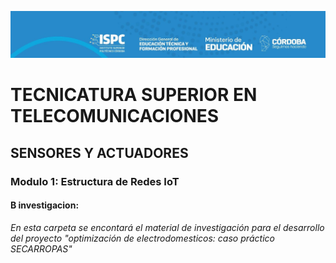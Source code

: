 ![atl text](../E%20assets/Prueba%20ISPC%20portada%202024.jpg)

# TECNICATURA SUPERIOR EN TELECOMUNICACIONES  

## SENSORES Y ACTUADORES  

### Modulo 1: Estructura de Redes IoT 

#### **B investigacion**:  

*En esta carpeta se encontará el material de investigación para el desarrollo del proyecto "optimización de electrodomesticos: caso práctico SECARROPAS"*